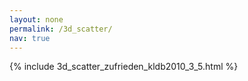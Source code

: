```yaml
---
layout: none
permalink: /3d_scatter/
nav: true
---
```


{% include 3d_scatter_zufrieden_kldb2010_3_5.html %}
